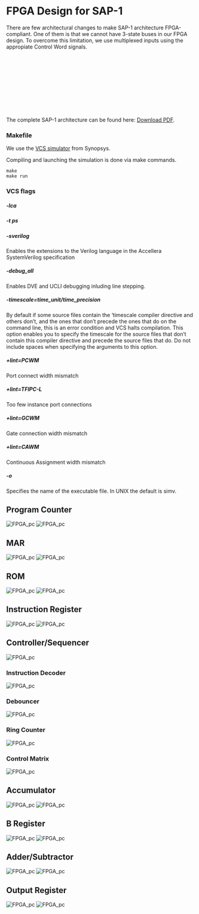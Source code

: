 # FPGA Design for SAP-1

There are few architectural changes to make SAP-1 architecture FPGA-compliant. One of them is that we cannot have 3-state buses in our FPGA design. To overcome this limitation, we use multiplexed inputs using the appropiate Control Word signals.

<object data="https://github.com/sixtop/sap/blob/master/SAP-1/FPGA/doc/sap1%20-%20rtl.pdf" type="application/pdf" width="700px" height="700px">
    <embed src="https://github.com/sixtop/sap/blob/master/SAP-1/FPGA/doc/sap1%20-%20rtl.pdf">
    <p>The complete SAP-1 architecture can be found here: <a href="https://github.com/sixtop/sap/blob/master/SAP-1/FPGA/doc/sap1%20-%20rtl.pdf">Download PDF</a>.</p>
    </embed>
</object>

### Makefile
We use the [VCS simulator](https://www.synopsys.com/verification/simulation/vcs.html) from Synopsys. 

Compiling and launching the simulation is done via make commands.
```
make
make run
```

### VCS flags
 ##### -lca 
 
 #####  -t ps 
 
 #####  -sverilog 
 Enables the extensions to the Verilog language in the Accellera SystemVerilog specification
 
 #####  -debug_all 
 Enables DVE and UCLI debugging inluding line stepping.
 
 #####  -timescale=time_unit/time_precision
 By default if some source files contain the ‘timescale compiler directive and others don’t, and the ones that don’t precede the ones that do on the command line, this is an error condition and VCS halts compilation. This option enables you to specify the timescale for the source files that don’t contain this compiler directive and precede the source files that do. Do not include spaces when specifying the arguments to this option.
 
 #####  +lint=PCWM 
 Port connect width mismatch
 
 #####  +lint=TFIPC-L
 Too few instance port connections
 
 #####  +lint=GCWM 
 Gate connection width mismatch
 
 #####  +lint=CAWM
 Continuous Assignment width mismatch
 
 #####  -o
 Specifies the name of the executable file. In UNIX the default is simv.

## Program Counter
![FPGA_pc](img/pc_sch.PNG "")
![FPGA_pc](img/pc.PNG "")

## MAR
![FPGA_pc](img/mar_sch.PNG "")
![FPGA_pc](img/mar.PNG "")

## ROM
![FPGA_pc](img/rom_sch.PNG "")
![FPGA_pc](img/rom.PNG "")

## Instruction Register
![FPGA_pc](img/ir_sch.PNG "")
![FPGA_pc](img/ir.PNG "")

## Controller/Sequencer
![FPGA_pc](img/controller_sch.PNG "")
### Instruction Decoder
![FPGA_pc](img/instdec_sch.PNG "")
### Debouncer
![FPGA_pc](img/deb_sch.PNG "")
### Ring Counter
![FPGA_pc](img/ring_counter_sch.PNG "")
### Control Matrix
![FPGA_pc](img/cm_sch.PNG "")


## Accumulator
![FPGA_pc](img/acc_sch.PNG "")
![FPGA_pc](img/acc.PNG "")

## B Register
![FPGA_pc](img/breg_sch.PNG "")
![FPGA_pc](img/breg.PNG "")

## Adder/Subtractor
![FPGA_pc](img/addsub_sch.PNG "")
![FPGA_pc](img/addsub.PNG "")

## Output Register
![FPGA_pc](img/or_sch.PNG "")
![FPGA_pc](img/or.PNG "")
